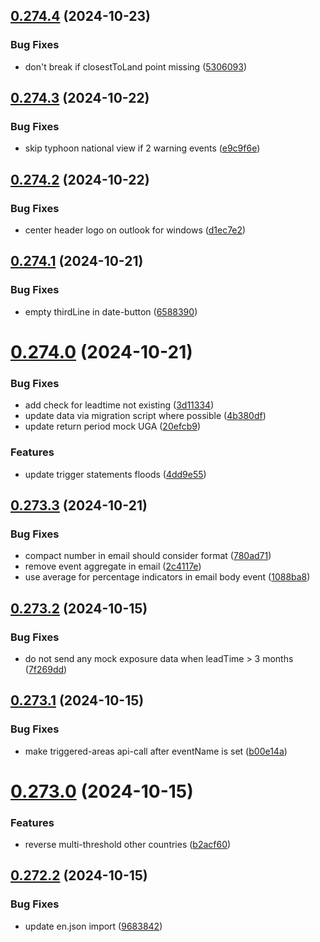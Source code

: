 ## [0.274.4](https://github.com/rodekruis/IBF-system/compare/v0.274.3...v0.274.4) (2024-10-23)


### Bug Fixes

* don't break if closestToLand point missing ([5306093](https://github.com/rodekruis/IBF-system/commit/530609320276813de82f14257537bcd50f85667a))



## [0.274.3](https://github.com/rodekruis/IBF-system/compare/v0.274.2...v0.274.3) (2024-10-22)


### Bug Fixes

* skip typhoon national view if 2 warning events ([e9c9f6e](https://github.com/rodekruis/IBF-system/commit/e9c9f6e35bd502f9c185026b82fce7bd57f033bb))



## [0.274.2](https://github.com/rodekruis/IBF-system/compare/v0.274.1...v0.274.2) (2024-10-22)


### Bug Fixes

* center header logo on outlook for windows ([d1ec7e2](https://github.com/rodekruis/IBF-system/commit/d1ec7e2ff15848cdf8629272b6d5f4c1d90985b8))



## [0.274.1](https://github.com/rodekruis/IBF-system/compare/v0.274.0...v0.274.1) (2024-10-21)


### Bug Fixes

* empty thirdLine in date-button ([6588390](https://github.com/rodekruis/IBF-system/commit/6588390de4a74044691371800550d9803627d8c4))



# [0.274.0](https://github.com/rodekruis/IBF-system/compare/v0.273.3...v0.274.0) (2024-10-21)


### Bug Fixes

* add check for leadtime not existing ([3d11334](https://github.com/rodekruis/IBF-system/commit/3d11334f0df53edd25362625b6bcc038e0636433))
* update data via migration script where possible ([4b380df](https://github.com/rodekruis/IBF-system/commit/4b380dfd6dae8261ca48d02cbf2cc4d6a69d00cd))
* update return period mock UGA ([20efcb9](https://github.com/rodekruis/IBF-system/commit/20efcb9effb7befde0a37c85136f4eb0459fa8ce))


### Features

* update trigger statements floods ([4dd9e55](https://github.com/rodekruis/IBF-system/commit/4dd9e558a155be15d7f51e29a0392ad3801e4010))



## [0.273.3](https://github.com/rodekruis/IBF-system/compare/v0.273.2...v0.273.3) (2024-10-21)


### Bug Fixes

* compact number in email should consider format ([780ad71](https://github.com/rodekruis/IBF-system/commit/780ad7155f3b76846b9e5234e884f18b36831b98))
* remove event aggregate in email ([2c4117e](https://github.com/rodekruis/IBF-system/commit/2c4117e7c0e02f95c5b93c6e86114b3f5d6faa48))
* use average for percentage indicators in email body event ([1088ba8](https://github.com/rodekruis/IBF-system/commit/1088ba8fcb0748c47ef61eeac1c6a3ac214aee05))



## [0.273.2](https://github.com/rodekruis/IBF-system/compare/v0.273.1...v0.273.2) (2024-10-15)


### Bug Fixes

* do not send any mock exposure data when leadTime > 3 months ([7f269dd](https://github.com/rodekruis/IBF-system/commit/7f269ddd508a21ca7031d33e8d3497adb6b42d76))



## [0.273.1](https://github.com/rodekruis/IBF-system/compare/v0.273.0...v0.273.1) (2024-10-15)


### Bug Fixes

* make triggered-areas api-call after eventName is set ([b00e14a](https://github.com/rodekruis/IBF-system/commit/b00e14ae80a414ec81324e4d49c0af7e10b45b0f))



# [0.273.0](https://github.com/rodekruis/IBF-system/compare/v0.272.2...v0.273.0) (2024-10-15)


### Features

* reverse multi-threshold other countries ([b2acf60](https://github.com/rodekruis/IBF-system/commit/b2acf601077c50c3949c6f2b39db3cf4fb4cea08))



## [0.272.2](https://github.com/rodekruis/IBF-system/compare/v0.272.1...v0.272.2) (2024-10-15)


### Bug Fixes

* update en.json import ([9683842](https://github.com/rodekruis/IBF-system/commit/9683842d5896a9a411dde02592aaddc24a63c337))



